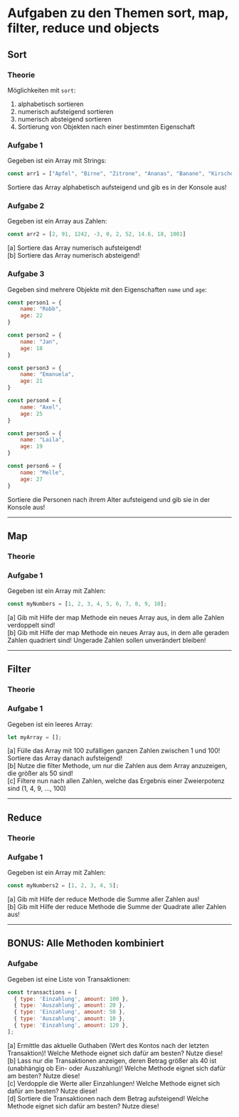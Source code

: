 # Aufgaben zu den Themen sort, map, filter, reduce und objects

## Sort

### Theorie

Möglichkeiten mit `sort`:

1. alphabetisch sortieren
2. numerisch aufsteigend sortieren
3. numerisch absteigend sortieren
4. Sortierung von Objekten nach einer bestimmten Eigenschaft
 
### Aufgabe 1

Gegeben ist ein Array mit Strings:

```javascript
const arr1 = ["Apfel", "Birne", "Zitrone", "Ananas", "Banane", "Kirsche", "Mango", "Pfirsich", "Marille", "Zwetschke"];
```

Sortiere das Array alphabetisch aufsteigend und gib es in der Konsole aus!

### Aufgabe 2

Gegeben ist ein Array aus Zahlen:

```javascript
const arr2 = [2, 91, 1242, -3, 0, 2, 52, 14.6, 18, 1001]
```

[a] Sortiere das Array numerisch aufsteigend! <br>
[b] Sortiere das Array numerisch absteigend!

### Aufgabe 3

Gegeben sind mehrere Objekte mit den Eigenschaften `name` und `age`:

```javascript
const person1 = {
    name: "Robb",
    age: 22
}

const person2 = {
    name: "Jan",
    age: 18
}

const person3 = {
    name: "Emanuela",
    age: 21
}

const person4 = {
    name: "Axel",
    age: 25
}

const person5 = {
    name: "Laila",
    age: 19
}

const person6 = {
    name: "Melle",
    age: 27
}
```

Sortiere die Personen nach ihrem Alter aufsteigend und gib sie in der Konsole aus!

__________________________________

## Map

### Theorie

### Aufgabe 1

Gegeben ist ein Array mit Zahlen:

```javascript
const myNumbers = [1, 2, 3, 4, 5, 6, 7, 8, 9, 10];
```

[a] Gib mit Hilfe der map Methode ein neues Array aus, in dem alle Zahlen verdoppelt sind! <br>
[b] Gib mit Hilfe der map Methode ein neues Array aus, in dem alle geraden Zahlen quadriert sind! Ungerade Zahlen sollen unverändert bleiben!

__________________________________

## Filter

### Theorie

### Aufgabe 1

Gegeben ist ein leeres Array:

```javascript
let myArray = [];
```

[a] Fülle das Array mit 100 zufälligen ganzen Zahlen zwischen 1 und 100! Sortiere das Array danach aufsteigend! <br>
[b] Nutze die filter Methode, um nur die Zahlen aus dem Array anzuzeigen, die größer als 50 sind! <br>
[c] Filtere nun nach allen Zahlen, welche das Ergebnis einer Zweierpotenz sind (1, 4, 9, ..., 100)

__________________________________

## Reduce

### Theorie

### Aufgabe 1

Gegeben ist ein Array mit Zahlen:

```javascript
const myNumbers2 = [1, 2, 3, 4, 5];
```

[a] Gib mit Hilfe der reduce Methode die Summe aller Zahlen aus! <br>
[b] Gib mit Hilfe der reduce Methode die Summe der Quadrate aller Zahlen aus!

__________________________________

## BONUS: Alle Methoden kombiniert

### Aufgabe

Gegeben ist eine Liste von Transaktionen:

```javascript
const transactions = [
  { type: 'Einzahlung', amount: 100 },
  { type: 'Auszahlung', amount: 20 },
  { type: 'Einzahlung', amount: 50 },
  { type: 'Auszahlung', amount: 10 },
  { type: 'Einzahlung', amount: 120 },
];
```

[a] Ermittle das aktuelle Guthaben (Wert des Kontos nach der letzten Transaktion)! Welche Methode eignet sich dafür am besten? Nutze diese! <br>
[b] Lass nur die Transaktionen anzeigen, deren Betrag größer als 40 ist (unabhängig ob Ein- oder Auszahlung)! Welche Methode eignet sich dafür am besten? Nutze diese! <br>
[c] Verdopple die Werte aller Einzahlungen! Welche Methode eignet sich dafür am besten? Nutze diese! <br>
[d] Sortiere die Transaktionen nach dem Betrag aufsteigend! Welche Methode eignet sich dafür am besten? Nutze diese!
